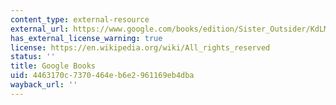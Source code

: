 ```yaml
---
content_type: external-resource
external_url: https://www.google.com/books/edition/Sister_Outsider/KdLMDwAAQBAJ?hl=en&gbpv=1
has_external_license_warning: true
license: https://en.wikipedia.org/wiki/All_rights_reserved
status: ''
title: Google Books
uid: 4463170c-7370-464e-b6e2-961169eb4dba
wayback_url: ''
---
```

